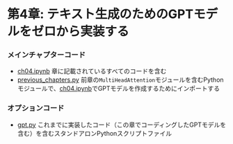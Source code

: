 # 第4章: テキスト生成のためのGPTモデルをゼロから実装する

### メインチャプターコード

- [ch04.ipynb](ch04.ipynb) 章に記載されているすべてのコードを含む
- [previous_chapters.py](previous_chapters.py) 前章の`MultiHeadAttention`モジュールを含むPythonモジュールで、[ch04.ipynb](ch04.ipynb)でGPTモデルを作成するためにインポートする

### オプションコード

- [gpt.py](gpt.py) これまでに実装したコード（この章でコーディングしたGPTモデルを含む）を含むスタンドアロンPythonスクリプトファイル